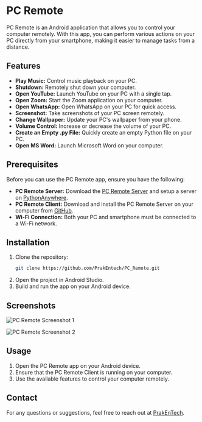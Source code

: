 # PC Remote

PC Remote is an Android application that allows you to control your computer remotely. With this app, you can perform various actions on your PC directly from your smartphone, making it easier to manage tasks from a distance.

## Features

- **Play Music:** Control music playback on your PC.
- **Shutdown:** Remotely shut down your computer.
- **Open YouTube:** Launch YouTube on your PC with a single tap.
- **Open Zoom:** Start the Zoom application on your computer.
- **Open WhatsApp:** Open WhatsApp on your PC for quick access.
- **Screenshot:** Take screenshots of your PC screen remotely.
- **Change Wallpaper:** Update your PC's wallpaper from your phone.
- **Volume Control:** Increase or decrease the volume of your PC.
- **Create an Empty .py File:** Quickly create an empty Python file on your PC.
- **Open MS Word:** Launch Microsoft Word on your computer.

## Prerequisites

Before you can use the PC Remote app, ensure you have the following:

- **PC Remote Server:** Download the [PC Remote Server](https://github.com/PrakEntech/PC_Remote/tree/main/Web%20Server%20Flask) and setup a server on [PythonAnywhere](https://pythonanywhere.com).
- **PC Remote Client:** Download and install the PC Remote Server on your computer from [GitHub](https://github.com/PrakEntech/PC_Remote/tree/main/Client).
- **Wi-Fi Connection:** Both your PC and smartphone must be connected to a Wi-Fi network.

## Installation

1. Clone the repository:
   ```bash
   git clone https://github.com/PrakEntech/PC_Remote.git
   ```
2. Open the project in Android Studio.
3. Build and run the app on your Android device.

## Screenshots

![PC Remote Screenshot 1](assets/screenshot_1.jpeg)

![PC Remote Screenshot 2](assets/screenshot_2.jpeg)


## Usage

1. Open the PC Remote app on your Android device.
2. Ensure that the PC Remote Client is running on your computer.
3. Use the available features to control your computer remotely.

## Contact

For any questions or suggestions, feel free to reach out at [PrakEnTech](mailto:prakhartech983@gmail.com).

